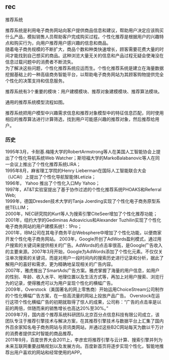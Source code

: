 ## rec
推荐系统

推荐系统是利用电子商务网站向客户提供商品信息和建议，帮助用户决定应该购买什么产品，模拟销售人员帮助客户完成购买过程。个性化推荐是根据用户的兴趣特点和购买行为，向用户推荐用户感兴趣的信息和商品。<br>
随着电子商务规模的不断扩大，商品个数和种类快速增长，顾客需要花费大量的时间才能找到自己想买的商品。这种浏览大量无关的信息和产品过程无疑会使淹没在信息过载问题中的消费者不断流失。<br>
为了解决这些问题，个性化推荐系统应运而生。个性化推荐系统是建立在海量数据挖掘基础上的一种高级商务智能平台，以帮助电子商务网站为其顾客购物提供完全个性化的决策支持和信息服务。


推荐系统有3个重要的模块：用户建模模块、推荐对象建模模块、推荐算法模块。

通用的推荐系统模型流程如图。

推荐系统把用户模型中兴趣需求信息和推荐对象模型中的特征信息匹配，同时使用相应的推荐算法进行计算筛选，找到用户可能感兴趣的推荐对象，然后推荐给用户。


### 历史
1995年3月，卡耐基.梅隆大学的RobertArmstrong等人在美国人工智能协会上提出了个性化导航系统Web Watcher；斯坦福大学的MarkoBalabanovic等人在同一会议上推出了个性化推荐系统LIRA；<br>
1995年8月，麻省理工学院的Henry Lieberman在国际人工智能联合大会（IJCAI）上提出了个性化导航智能体Letizia；<br>
1996年， Yahoo 推出了个性化入口My Yahoo；<br>
1997年，AT&T实验室提出了基于协作过滤的个性化推荐系统PHOAKS和Referral Web;<br>
1999年，德国Dresden技术大学的Tanja Joerding实现了个性化电子商务原型系统TELLIM；<br>
2000年，NEC研究院的Kurt等人为搜索引擎CiteSeer增加了个性化推荐功能；<br>
2001年，纽约大学的Gediminas Adoavicius和Alexander Tuzhilin实现了个性化电子商务网站的用户建模系统1：1Pro；<br>
2001年，IBM公司在其电子商务平台Websphere中增加了个性化功能，以便商家开发个性化电子商务网站。
2003年，Google开创了AdWords盈利模式，通过用户搜索的关键词来提供相关的广告。AdWords的点击率很高，是Google广告收入的主要来源。2007年3月开始，Google为AdWords添加了个性化元素。不仅仅关注单次搜索的关键词，而是对用户一段时间内的搜索历史进行记录和分析，据此了解用户的喜好和需求，更为精确地呈现相关的广告内容。<br>
2007年，雅虎推出了SmartAds广告方案。雅虎掌握了海量的用户信息，如用户的性别、年龄、收入水平、地理位置以及生活方式等，再加上对用户搜索、浏览行为的记录，使得雅虎可以为用户呈现个性化的横幅广告。<br>
2009年，Overstock（美国著名的网上零售商）开始运用ChoiceStream公司制作的个性化横幅广告方案，在一些高流量的网站上投放产品广告。 Overstock在运行这项个性化横幅广告的初期就取得了惊人的成果，公司称：“广告的点击率是以前的两倍，伴随而来的销售增长也高达20%至30%。”<br>
2009年7月，国内首个推荐系统科研团队北京百分点信息科技有限公司成立，该团队专注于推荐引擎技术与解决方案，在其推荐引擎技术与数据平台上汇集了国内外百余家知名电子商务网站与资讯类网站，并通过这些B2C网站每天为数以千万计的消费者提供实时智能的商品推荐。<br>
2011年9月，百度世界大会2011上，李彦宏将推荐引擎与云计算、搜索引擎并列为未来互联网重要战略规划以及发展方向。百度新首页将逐步实现个性化，智能地推荐出用户喜欢的网站和经常使用的APP。












































